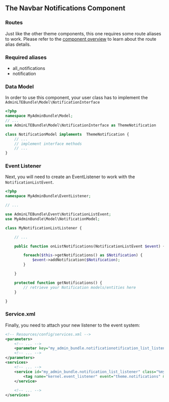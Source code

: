 ## The Navbar Notifications Component

### Routes
Just like the other theme components, this one requires some route aliases to work. Please refer to the [component overview][1] to learn about the route alias details. 

### Required aliases
* all_notifications
* notification

### Data Model

In order to use this component, your user class has to implement the `AdminLTEBundle\Model\NotificationInterface`
```php
<?php
namespace MyAdminBundle\Model;
// ...
use AdminLTEBundle\Model\NotificationInterface as ThemeNotification

class NotificationModel implements  ThemeNotification {
	// ...
	// implement interface methods
	// ...
}
```
### Event Listener
Next, you will need to create an EventListener to work with the `NotificationListEvent`.
```php
<?php
namespace MyAdminBundle\EventListener;

// ...

use AdminLTEBundle\Event\NotificationListEvent;
use MyAdminBundle\Model\NotificationModel;

class MyNotificationListListener {

	// ...

	public function onListNotifications(NotificationListEvent $event) {

		foreach($this->getNotifications() as $Notification) {
			$event->addNotification($Notification);
		}

	}

	protected function getNotifications() {
		// retrieve your Notification models/entities here
	}

}
```
### Service.xml

Finally, you need to attach your new listener to the event system:
```xml
<!-- Resources/config/services.xml -->
<parameters>
	<!-- ... -->
	<parameter key="my_admin_bundle.notificationotification_list_listener.class">MyAdminBundle\EventListener\MyNotificationListListener</parameter>
	<!-- ... -->
</parameters>
<services>
	<!-- ... -->
	<service id="my_admin_bundle.notification_list_listener" class="%my_admin_bundle.notification_list_listener.class%">
        <tag name="kernel.event_listener" event="theme.notifications" method="onListNotifications" />
    </service>
	
	<!-- ... -->
</services>
```

[1]: component_events.md